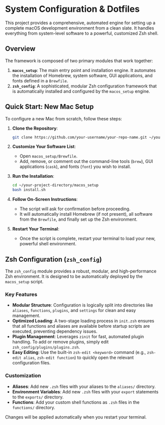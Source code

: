 # System Configuration & Dotfiles

This project provides a comprehensive, automated engine for setting up a complete macOS development environment from a clean slate. It handles everything from system-level software to a powerful, customized Zsh shell.

## Overview

The framework is composed of two primary modules that work together:

1.  **`macos_setup`**: The main entry point and installation engine. It automates the installation of Homebrew, system software, GUI applications, and fonts defined in a `Brewfile`.
2.  **`zsh_config`**: A sophisticated, modular Zsh configuration framework that is automatically installed and configured by the `macos_setup` engine.

## Quick Start: New Mac Setup

To configure a new Mac from scratch, follow these steps:

1.  **Clone the Repository**:
    ```sh
    git clone https://github.com/your-username/your-repo-name.git ~/your-project-directory
    ```

2.  **Customize Your Software List**:
    - Open `macos_setup/Brewfile`.
    - Add, remove, or comment out the command-line tools (`brew`), GUI applications (`cask`), and fonts (`font`) you wish to install.

3.  **Run the Installation**:
    ```sh
    cd ~/your-project-directory/macos_setup
    bash install.sh
    ```

4.  **Follow On-Screen Instructions**:
    - The script will ask for confirmation before proceeding.
    - It will automatically install Homebrew (if not present), all software from the `Brewfile`, and finally set up the Zsh environment.

5.  **Restart Your Terminal**:
    - Once the script is complete, restart your terminal to load your new, powerful shell environment.

## Zsh Configuration (`zsh_config`)

The `zsh_config` module provides a robust, modular, and high-performance Zsh environment. It is designed to be automatically deployed by the `macos_setup` script.

### Key Features

- **Modular Structure**: Configuration is logically split into directories like `aliases`, `functions`, `plugins`, and `settings` for clean and easy management.
- **Optimized Loading**: A two-stage loading process in `init.zsh` ensures that all functions and aliases are available before startup scripts are executed, preventing dependency issues.
- **Plugin Management**: Leverages `zinit` for fast, automated plugin handling. To add or remove plugins, simply edit `zsh_config/plugins/plugins.zsh`.
- **Easy Editing**: Use the built-in `zsh-edit <keyword>` command (e.g., `zsh-edit alias`, `zsh-edit function`) to quickly open the relevant configuration files.

### Customization

- **Aliases**: Add new `.zsh` files with your aliases to the `aliases/` directory.
- **Environment Variables**: Add new `.zsh` files with your `export` statements to the `exports/` directory.
- **Functions**: Add your custom shell functions as `.zsh` files in the `functions/` directory.

Changes will be applied automatically when you restart your terminal.